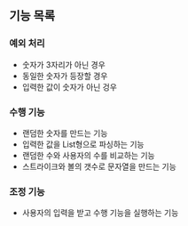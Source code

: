 ## 기능 목록

### 예외 처리
- 숫자가 3자리가 아닌 경우
- 동일한 숫자가 등장할 경우
- 입력한 값이 숫자가 아닌 겅우

### 수행 기능
- 랜덤한 숫자를 만드는 기능
- 입력한 값을 List<Integer>형으로 파싱하는 기능
- 랜덤한 수와 사용자의 수를 비교하는 기능
- 스트라이크와 볼의 갯수로 문자열을 만드는 기능

### 조정 기능
- 사용자의 입력을 받고 수행 기능을 실행하는 기능
